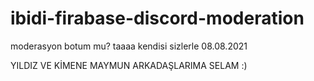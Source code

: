 # ibidi-firabase-discord-moderation
moderasyon botum mu? taaaa kendisi sizlerle 08.08.2021

YILDIZ VE KİMENE MAYMUN ARKADAŞLARIMA SELAM :)
